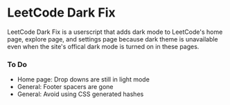 # LeetCode Dark Fix
LeetCode Dark Fix is a userscript that adds dark mode to LeetCode's home page, explore page, and settings page because dark theme is unavailable even when the site's offical dark mode is turned on in these pages.

### To Do
- Home page: Drop downs are still in light mode
- General: Footer spacers are gone
- General: Avoid using CSS generated hashes

